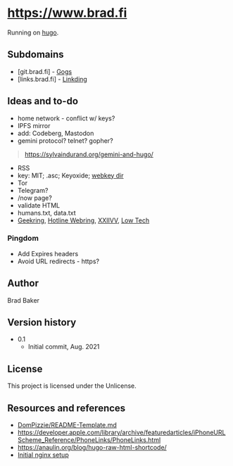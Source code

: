 # https://www.brad.fi

Running on [hugo](https://github.com/gohugoio/hugo).

## Subdomains

* [git.brad.fi] - [Gogs](https://github.com/gogs/gogs)
* [links.brad.fi] - [Linkding](https://github.com/sissbruecker/linkding)

## Ideas and to-do
* home network - conflict w/ keys?
* IPFS mirror
* add: Codeberg, Mastodon
* gemini protocol? telnet? gopher?
> https://sylvaindurand.org/gemini-and-hugo/
* RSS
* key: MIT; .asc; Keyoxide; [webkey dir](https://www.tyil.nl/post/2020/05/30/setting-up-pgp-wkd/)
* Tor
* Telegram?
* /now page?
* validate HTML
* humans.txt, data.txt
* [Geekring](http://geekring.net/), [Hotline Webring](https://hotlinewebring.club/), [XXIIVV](https://webring.xxiivv.com/), [Low Tech](https://emreed.net/LowTech_Directory.html)

### Pingdom
* Add Expires headers
* Avoid URL redirects - https?

## Author

Brad Baker  

## Version history

* 0.1
    * Initial commit, Aug. 2021

## License

This project is licensed under the Unlicense.

## Resources and references

* [DomPizzie/README-Template.md](https://gist.github.com/DomPizzie/7a5ff55ffa9081f2de27c315f5018afc)
* https://developer.apple.com/library/archive/featuredarticles/iPhoneURLScheme_Reference/PhoneLinks/PhoneLinks.html
* https://anaulin.org/blog/hugo-raw-html-shortcode/
* [Initial nginx setup](https://www.digitalocean.com/community/tutorials/how-to-install-nginx-on-ubuntu-20-04)
